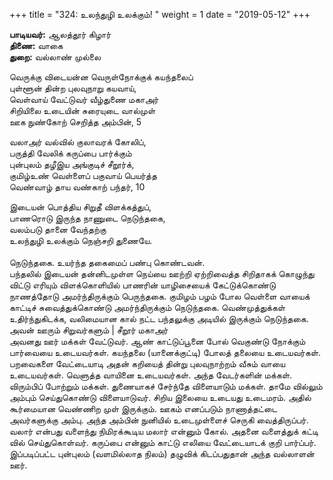 ﻿+++
title = "324: உலந்துழி உலக்கும்!  "
weight = 1
date = "2019-05-12"
+++

**பாடியவர்:** ஆலத்தூர் கிழார்  
**திணை:** வாகை  
**துறை:** வல்லாண் முல்லை  
  
வெருக்கு விடையன்ன வெருள்நோக்குக் கயந்தலைப்  
புள்ளூன் தின்ற புலவுநாறு கயவாய்,  
வெள்வாய் வேட்டுவர் வீழ்துணை மகாஅர்  
சிறியிலை உடையின் சுரையுடை வால்முள்  
ஊக நுண்கோற் செறித்த அம்பின், 5  
  
வலாஅர் வல்வில் குலாவரக் கோலிப்,  
பருத்தி வேலிக் கருப்பை பார்க்கும்  
புன்புலம் தழீஇய அங்குடிச் சீறூர்க்,  
குமிழ்உண் வெள்ளைப் பகுவாய் பெயர்த்த  
வெண்வாழ் தாய வண்காற் பந்தர், 10  
  
இடையன் பொத்திய சிறுதீ விளக்கத்துப்,  
பாணரொடு இருந்த நாணுடை நெடுந்தகை,  
வலம்படு தானை வேந்தற்கு  
உலந்துழி உலக்கும் நெஞ்சறி துணையே.  
   
நெடுந்தகை. உயர்ந்த தகைமைப் பண்பு கொண்டவன்.  
பந்தலில் இடையன் தன்னிடமுள்ள நெய்யை ஊற்றி ஏற்றிவைத்த சிறிதாகக் கொழுந்து விட்டு எரியும் விளக்கொளியில் பாணரின் யாழிசையைக் கேட்டுக்கொண்டு நாணத்தோடு அமர்ந்திருக்கும் பெருந்தகை. குமிழம் பழம் போல வெள்ளை வாயைக் காட்டிச் சுவைத்துக்கொண்டு அமர்ந்திருக்கும் நெடுந்தகை. வெண்முத்துக்கள் உதிர்ந்துகிடக்க, வலிமையான கால் நட்ட பந்தலுக்கு அடியில் இருக்கும் நெடுந்தகை.  
அவன் ஊரும் சிறுவர்களும் | சீறூர் மகாஅர்  
அவனது ஊர் மக்கள் வேட்டுவர். ஆண் காட்டுப்பூனை போல் வெகுண்டு நோக்கும் பார்வையை உடையவர்கள். கயந்தலை (யானைக்குட்டி) போலத் தலையை உடையவர்கள். பறவைகளை வேட்டையாடி அதன் கறியைத் தின்று புலவுநாற்றம் வீசும் வாயை உடையவர்கள். வெளுத்த வாயினை உடையவர்கள். அந்த வேடர்களின் மக்கள். விரும்பிப் போற்றும் மக்கள். துணையாகச் சேர்ந்தே விளையாடும் மக்கள். தாமே வில்லும் அம்பும் செய்துகொண்டு விளையாடுவர். சிறிய இலையை உடையது உடைமரம். அதில் கூர்மையான வெண்ணிற முள் இருக்கும். ஊகம் எனப்படும் நாணாத்தட்டை அவர்களுக்கு அம்பு. அந்த அம்பின் நுனியில் உடைமுள்ளைச் செருகி வைத்திருப்பர். வலார் என்பது வளைந்து நிமிரக்கூடிய மலார் என்னும் கோல். அதனை வளைத்துக் கட்டி வில் செய்துகொள்வர். கருப்பை என்னும் காட்டு எலியை வேட்டையாடக் குறி பார்ப்பர். இப்படிப்பட்ட புன்புலம் (வளமில்லாத நிலம்) தழுவிக் கிடப்பதுதான் அந்த வல்லாளன் ஊர்.  
